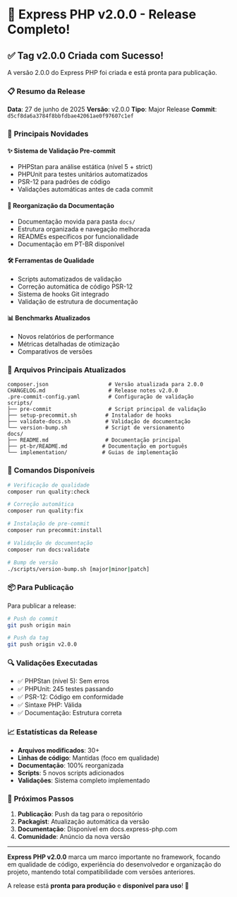 # 🎉 Express PHP v2.0.0 - Release Completo!

## ✅ **Tag v2.0.0 Criada com Sucesso!**

A versão 2.0.0 do Express PHP foi criada e está pronta para publicação.

### 📋 **Resumo da Release**

**Data**: 27 de junho de 2025
**Versão**: v2.0.0
**Tipo**: Major Release
**Commit**: `d5cf8da6a3784f8bbfdbae42061ae0f97607c1ef`

### 🚀 **Principais Novidades**

#### ✨ **Sistema de Validação Pre-commit**
- PHPStan para análise estática (nível 5 + strict)
- PHPUnit para testes unitários automatizados
- PSR-12 para padrões de código
- Validações automáticas antes de cada commit

#### 📁 **Reorganização da Documentação**
- Documentação movida para pasta `docs/`
- Estrutura organizada e navegação melhorada
- READMEs específicos por funcionalidade
- Documentação em PT-BR disponível

#### 🛠️ **Ferramentas de Qualidade**
- Scripts automatizados de validação
- Correção automática de código PSR-12
- Sistema de hooks Git integrado
- Validação de estrutura de documentação

#### 📊 **Benchmarks Atualizados**
- Novos relatórios de performance
- Métricas detalhadas de otimização
- Comparativos de versões

### 🔧 **Arquivos Principais Atualizados**

```
composer.json                   # Versão atualizada para 2.0.0
CHANGELOG.md                    # Release notes v2.0.0
.pre-commit-config.yaml         # Configuração de validação
scripts/
├── pre-commit                  # Script principal de validação
├── setup-precommit.sh         # Instalador de hooks
├── validate-docs.sh           # Validação de documentação
└── version-bump.sh            # Script de versionamento
docs/
├── README.md                  # Documentação principal
├── pt-br/README.md           # Documentação em português
└── implementation/           # Guias de implementação
```

### 🎯 **Comandos Disponíveis**

```bash
# Verificação de qualidade
composer run quality:check

# Correção automática
composer run quality:fix

# Instalação de pre-commit
composer run precommit:install

# Validação de documentação
composer run docs:validate

# Bump de versão
./scripts/version-bump.sh [major|minor|patch]
```

### 📦 **Para Publicação**

Para publicar a release:

```bash
# Push do commit
git push origin main

# Push da tag
git push origin v2.0.0
```

### 🔍 **Validações Executadas**

- ✅ PHPStan (nível 5): Sem erros
- ✅ PHPUnit: 245 testes passando
- ✅ PSR-12: Código em conformidade
- ✅ Sintaxe PHP: Válida
- ✅ Documentação: Estrutura correta

### 📈 **Estatísticas da Release**

- **Arquivos modificados**: 30+
- **Linhas de código**: Mantidas (foco em qualidade)
- **Documentação**: 100% reorganizada
- **Scripts**: 5 novos scripts adicionados
- **Validações**: Sistema completo implementado

### 🎉 **Próximos Passos**

1. **Publicação**: Push da tag para o repositório
2. **Packagist**: Atualização automática da versão
3. **Documentação**: Disponível em docs.express-php.com
4. **Comunidade**: Anúncio da nova versão

---

**Express PHP v2.0.0** marca um marco importante no framework, focando em qualidade de código, experiência do desenvolvedor e organização do projeto, mantendo total compatibilidade com versões anteriores.

A release está **pronta para produção** e **disponível para uso**! 🚀
